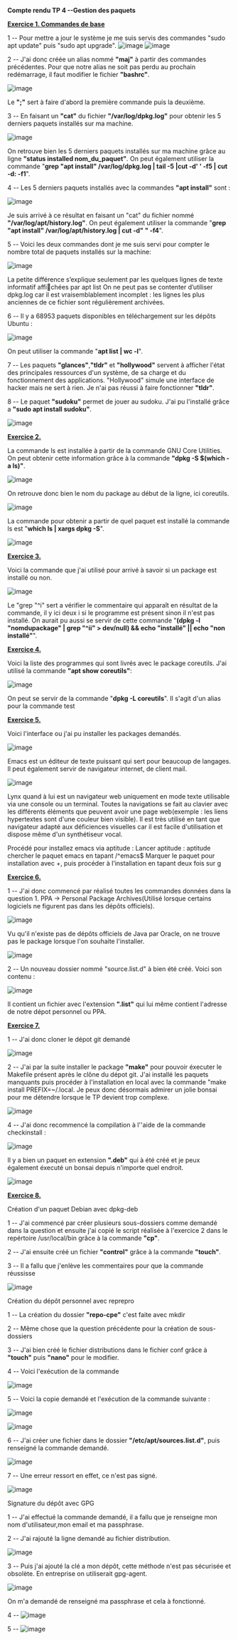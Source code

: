 **Compte rendu TP 4 --Gestion des paquets**

**<ins>Exercice 1. Commandes de base</ins>**

1 -- Pour mettre a jour le système je me suis servis des commandes "sudo apt update" puis "sudo apt upgrade".
![image](https://user-images.githubusercontent.com/104362418/192204814-3eb2a78d-8b09-4fff-8891-76c723410413.png)
![image](https://user-images.githubusercontent.com/104362418/192205618-30d0941c-f5d8-4ee7-ab51-c73038a0e845.png)

2 -- J'ai donc créée un alias nommé **"maj"** à partir des commandes précédentes. Pour que notre alias ne soit pas perdu au prochain redémarrage, il faut modifier le fichier **"bashrc"**.

![image](https://user-images.githubusercontent.com/104362418/192207272-4a793944-8389-4f5c-a234-9e510bc81cc5.png)

Le **";"** sert à faire d'abord la première commande puis la deuxième.

3 -- En faisant un **"cat"** du fichier **"/var/log/dpkg.log"** pour obtenir les 5 derniers paquets installés sur ma machine.

![image](https://user-images.githubusercontent.com/104362418/192208194-0c6ebe9b-0d53-41fb-9d2f-e6f2ed4bac9b.png)

On retrouve bien les 5 derniers paquets installés sur ma machine grâce au ligne **"status installed nom_du_paquet"**.
On peut également utiliser la commande "**grep "apt install" /var/log/dpkg.log | tail -5 |cut -d' ' -f5 | cut -d: -f1**".

4 -- Les 5 derniers paquets installés avec la commandes **"apt install"** sont : 

![image](https://user-images.githubusercontent.com/104362418/192210064-f0905357-0a99-4fba-a02b-1249edbd7777.png)

Je suis arrivé à ce résultat en faisant un "cat" du fichier nommé **"/var/log/apt/history.log"**.
On peut également utiliser la commande "**grep "apt install" /var/log/apt/history.log | cut -d" " -f4**".

5 -- Voici les deux commandes dont je me suis servi pour compter le nombre total de paquets installés sur la machine:

![image](https://user-images.githubusercontent.com/104362418/192212088-c7a09872-2f6a-4bbc-a8a5-18a2a79fc58a.png)

La petite différence s’explique seulement par les quelques lignes de texte informatif affichées par apt list
On ne peut pas se contenter d’utiliser dpkg.log car il est vraisemblablement incomplet :
les lignes les plus anciennes de ce fichier sont régulièrement archivées.

6 -- Il y a 68953 paquets disponibles en téléchargement sur les dépôts Ubuntu :

![image](https://user-images.githubusercontent.com/104362418/192219065-1c421b56-5e94-4996-a25d-c55f15440c3b.png)

On peut utiliser la commande "**apt list | wc -l**".

7 -- Les paquets **"glances"**,**"tldr"** et **"hollywood"** servent à afficher l'état des principales ressources d'un système, de sa charge et du fonctionnement des applications. "Hollywood" simule une interface de hacker mais ne sert à rien. Je n'ai pas réussi à faire fonctionner **"tldr"**.

8 -- Le paquet **"sudoku"** permet de jouer au sudoku. J'ai pu l'installé grâce a **"sudo apt install sudoku"**.

![image](https://user-images.githubusercontent.com/104362418/192221478-48546e9d-69ed-4a8c-8837-43de406dcf63.png)

**<ins>Exercice 2.</ins>**

La commande ls est installée à partir de la commande GNU Core Utilities. On peut obtenir cette information grâce à la commande **"dpkg -S $(which -a ls)"**.

![image](https://user-images.githubusercontent.com/104362418/192242675-be5090ca-61e8-4569-918b-616b49f56871.png)

On retrouve donc bien le nom du package au début de la ligne, ici coreutils.

![image](https://user-images.githubusercontent.com/104362418/192245919-d1ad43d8-b4a3-4827-877c-d8482f6cbba2.png)

La commande pour obtenir a partir de quel paquet est installé la commande ls est "**which ls | xargs dpkg -S**".

![image](https://user-images.githubusercontent.com/104362418/192243696-ee2ec8bc-adf0-40ab-86ee-c3a609b0a643.png)

**<ins>Exercice 3.</ins>**

Voici la commande que j'ai utilisé pour arrivé à savoir si un package est installé ou non.

![image](https://user-images.githubusercontent.com/104362418/192952729-1f92fd08-78dc-4e47-b1e2-7a73dad057a6.png)

Le "grep "^i" sert a vérifier le commentaire qui apparaît en résultat de la commande, il y ici deux i si le programme est présent sinon il n'est pas installé.
On aurait pu aussi se servir de cette commande "**(dpkg -l "nomdupackage" | grep "^ii" > dev/null) && echo "installé" || echo "non installé"**".

**<ins>Exercice 4.</ins>**

Voici la liste des programmes qui sont livrés avec le package coreutils. 
J'ai utilisé la commande **"apt show coreutils"**:

![image](https://user-images.githubusercontent.com/104362418/192953482-850fa3d9-4d6b-441b-bc79-f18bf76663f9.png)

On peut se servir de la commande "**dpkg -L coreutils**".
Il s'agit d'un alias pour la commande test

**<ins>Exercice 5.</ins>**

Voici l'interface ou j'ai pu installer les packages demandés.

![image](https://user-images.githubusercontent.com/104362418/192954637-d2c7218b-301e-4b76-bf28-b5e3da3c8079.png)

Emacs est un éditeur de texte puissant qui sert pour beaucoup de langages. Il peut également servir de navigateur internet, de client mail.

![image](https://user-images.githubusercontent.com/104362418/192722341-d64689f7-9dff-4f5b-a02a-8aa7f9119642.png)

Lynx quand à lui est un navigateur web uniquement en mode texte utilisable via une console ou un terminal. Toutes la navigations se fait au clavier avec les différents éléments que peuvent avoir une page web(exemple : les liens hypertextes sont d'une couleur bien visible). Il est très utilisé en tant que navigateur adapté aux déficiences visuelles car il est facile d'utilisation et dispose même d'un synthétiseur vocal.

Procédé pour installez emacs via aptitude :
Lancer aptitude : aptitude
chercher le paquet emacs en tapant /^emacs$
Marquer le paquet pour installation avec +, puis procéder à l’installation en tapant deux fois
sur g

**<ins>Exercice 6.</ins>**

1 -- J'ai donc commencé par réalisé toutes les commandes données dans la question 1. PPA -> Personal Package Archives(Utilisé lorsque certains logiciels ne figurent pas dans les dépôts officiels).

![image](https://user-images.githubusercontent.com/104362418/192724431-91b84d9c-c48e-4a8e-bfa2-05e7a1d65e23.png)

Vu qu'il n'existe pas de dépôts officiels de Java par Oracle, on ne trouve pas le package lorsque l'on souhaite l'installer.

![image](https://user-images.githubusercontent.com/104362418/192724751-b88d1086-af19-4732-aebe-d6c6d900a302.png)

2 -- Un nouveau dossier nommé "source.list.d" à bien été créé. 
     Voici son contenu : 

![image](https://user-images.githubusercontent.com/104362418/192725332-58f274d8-ce8d-4258-a525-cb5431080d37.png)

Il contient un fichier avec l'extension **".list"** qui lui même contient l'adresse de notre dépot personnel ou PPA.

**<ins>Exercice 7.</ins>**

1 -- J'ai donc cloner le dépot git demandé

![image](https://user-images.githubusercontent.com/104362418/192726110-1e062991-033c-4567-9296-6a38d790e4f5.png)

2 -- J'ai par la suite installer le package **"make"** pour pouvoir éxecuter le Makefile présent après le clône du dépot git. J'ai installé les paquets manquants puis procéder à l'installation en local avec la commande "make install PREFIX=~/.local. Je peux donc désormais admirer un jolie bonsai pour me détendre lorsque le TP devient trop complexe.

![image](https://user-images.githubusercontent.com/104362418/192730316-4ade22e5-f6a7-4d9e-b896-63aa382c7c67.png)

4 -- J'ai donc recommencé la compilation à l''aide de la commande checkinstall :

![image](https://user-images.githubusercontent.com/104362418/192732530-1e4db842-6612-4f15-9d71-94ee08f67605.png)

Il y a bien un paquet en extension **".deb"** qui à été créé et je peux également éxecuté un bonsai depuis n'importe quel endroit.

![image](https://user-images.githubusercontent.com/104362418/192732947-4de278d4-9d3e-4965-92f6-ece636a1cf89.png)

**<ins>Exercice 8.</ins>**

Création d'un paquet Debian avec dpkg-deb

1 -- J'ai commencé par créer plusieurs sous-dossiers comme demandé dans la question et ensuite j'ai copié le script réalisée à l'exercice 2 dans le repértoire /usr/local/bin grâce à la commande **"cp"**.

2 -- J'ai ensuite créé un fichier **"control"** grâce à la commande **"touch"**.

3 -- Il a fallu que j'enlève les commentaires pour que la commande réussisse

![image](https://user-images.githubusercontent.com/104362418/192963904-a2772dff-d192-4bbf-9995-952ca0e03482.png)

Création du dépôt personnel avec reprepro

1 -- La création du dossier **"repo-cpe"** c'est faite avec mkdir

2 -- Même chose que la question précédente pour la création de sous-dossiers

3 -- J'ai bien créé le fichier distributions dans le fichier conf grâce à **"touch"** puis **"nano"** pour le modifier.

4 -- Voici l'exécution de la commande

![image](https://user-images.githubusercontent.com/104362418/192966707-c8333ecb-09ac-42fc-ac74-d184b9ff813a.png)

5 -- Voici la copie demandé et l'exécution de la commande suivante :

![image](https://user-images.githubusercontent.com/104362418/192982208-3850aa1c-be83-46a9-b404-f6b7a25fe689.png)

![image](https://user-images.githubusercontent.com/104362418/192982277-f0915c7a-178b-4fa6-9857-bc6d2f99cc8f.png)

6 -- J'ai créer une fichier dans le dossier **"/etc/apt/sources.list.d"**, puis renseigné la commande demandé.

![image](https://user-images.githubusercontent.com/104362418/192983285-8bfa2273-3203-4906-838d-ecd6c3e4515e.png)

7 -- Une erreur ressort en effet, ce n'est pas signé.

![image](https://user-images.githubusercontent.com/104362418/192983949-9aa3b6d1-1716-4f05-88e4-5a38637f0f3f.png)

Signature du dépôt avec GPG

1 -- J'ai effectué la commande demandé, il a fallu que je renseigne mon nom d'utilisateur,mon email et ma passphrase.

2 -- J'ai rajouté la ligne demandé au fichier distribution. 

![image](https://user-images.githubusercontent.com/104362418/192986110-55d3325f-3004-4bea-964f-19d4e371c71a.png)

3 -- Puis j'ai ajouté la clé a mon dépôt, cette méthode n'est pas sécurisée et obsolète. En entreprise on utiliserait gpg-agent.

![image](https://user-images.githubusercontent.com/104362418/192986561-e8cb679f-cc08-4ac4-ab5f-100ee7931d35.png)

On m'a demandé de renseigné ma passphrase et cela à fonctionné.

4 -- 
![image](https://user-images.githubusercontent.com/104362418/192987810-30de862f-275f-4688-b1b8-a63a4fa02060.png)

5 -- 
![image](https://user-images.githubusercontent.com/104362418/192988032-717c5a11-212e-4531-bece-eac5038d997c.png)



